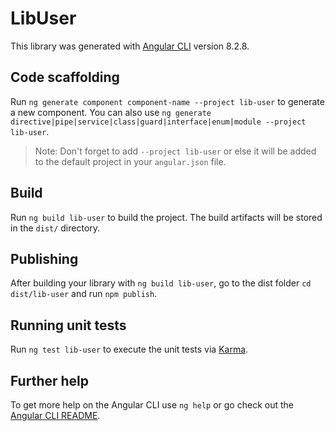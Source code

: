 # LibUser

This library was generated with [Angular CLI](https://github.com/angular/angular-cli) version 8.2.8.

## Code scaffolding

Run `ng generate component component-name --project lib-user` to generate a new component. You can also use `ng generate directive|pipe|service|class|guard|interface|enum|module --project lib-user`.
> Note: Don't forget to add `--project lib-user` or else it will be added to the default project in your `angular.json` file. 

## Build

Run `ng build lib-user` to build the project. The build artifacts will be stored in the `dist/` directory.

## Publishing

After building your library with `ng build lib-user`, go to the dist folder `cd dist/lib-user` and run `npm publish`.

## Running unit tests

Run `ng test lib-user` to execute the unit tests via [Karma](https://karma-runner.github.io).

## Further help

To get more help on the Angular CLI use `ng help` or go check out the [Angular CLI README](https://github.com/angular/angular-cli/blob/master/README.md).
